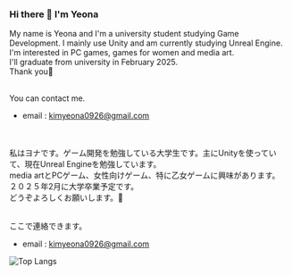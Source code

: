 ### Hi there 👋 I'm Yeona
My name is Yeona and I'm a university student studying Game Development. I mainly use Unity and am currently studying Unreal Engine.<br/>
I'm interested in PC games, games for women and media art. <br/>
I'll graduate from university in February 2025.<br/>
Thank you👋<br/><br/>

You can contact me.
* email : kimyeona0926@gmail.com

<br/><br/>
私はヨナです。ゲーム開発を勉強している大学生です。主にUnityを使っていて、現在Unreal Engineを勉強しています。<br/>
media artとPCゲーム、女性向けゲーム、特に乙女ゲームに興味があります。<br/>
２０２５年2月に大学卒業予定です。<br/>
どうぞよろしくお願いします。👋<br/><br/>

ここで連絡できます。
* email : kimyeona0926@gmail.com

![Top Langs](https://github-readme-stats.vercel.app/api/top-langs/?username=Yeon09a&langs_count=4&layout=compact)
